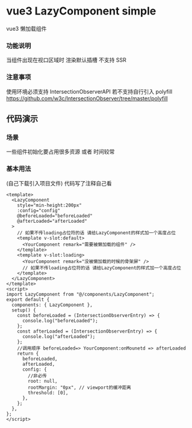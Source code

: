 # vue3 LazyComponent simple

vue3 懒加载组件

### 功能说明

当组件出现在视口区域时 渲染默认插槽 不支持 SSR

### 注意事项

使用环境必须支持 IntersectionObserverAPI 若不支持自行引入 polyfill
https://github.com/w3c/IntersectionObserver/tree/master/polyfill

## 代码演示

### 场景

一些组件初始化要占用很多资源 或者 时间较常

### 基本用法

(自己下载引入项目文件) 代码写了注释自己看

```vue
<template>
  <LazyComponent
    style="min-height:200px"
    :config="config"
    @beforeLoaded="beforeLoaded"
    @afterLoaded="afterLoaded"
  >
    // 如果不传loading占位符的话 请给LazyComponent的样式加一个高度占位
    <template v-slot:default>
      <YourComponent remark="需要被懒加载的组件" />
    </template>
    <template v-slot:loading>
      <YourComponent remark="没被懒加载的时候的骨架屏" />
      // 如果不传loading占位符的话 请给LazyComponent的样式加一个高度占位
    </template>
  </LazyComponent>
</template>
<script>
import LazyComponent from "@/components/LazyComponent";
export default {
  components: { LazyComponent },
  setup() {
    const beforeLoaded = (IntersectionObserverEntry) => {
      console.log("beforeLoaded");
    };
    const afterLoaded = (IntersectionObserverEntry) => {
      console.log("afterLoaded");
    };
    //调用顺序 beforeLoaded=> YourComponent:onMounetd => afterLoaded
    return {
      beforeLoaded,
      afterLoaded,
      config: {
        //非必传
        root: null,
        rootMargin: "0px", // viewport的缓冲距离
        threshold: [0],
      },
    };
  },
};
</script>
```
